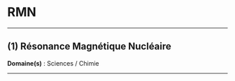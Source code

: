 # RMN

---------------------------------------------------

## (1) Résonance Magnétique Nucléaire

**Domaine(s)** : Sciences / Chimie

---------------------------------------------------